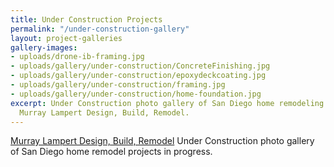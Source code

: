 ```yaml
---
title: Under Construction Projects
permalink: "/under-construction-gallery"
layout: project-galleries
gallery-images:
- uploads/drone-ib-framing.jpg
- uploads/gallery/under-construction/ConcreteFinishing.jpg
- uploads/gallery/under-construction/epoxydeckcoating.jpg
- uploads/gallery/under-construction/framing.jpg
- uploads/gallery/under-construction/home-foundation.jpg
excerpt: Under Construction photo gallery of San Diego home remodeling projects by
  Murray Lampert Design, Build, Remodel.
---
```


[Murray Lampert Design, Build, Remodel](/) Under Construction photo gallery of San Diego home remodel projects in progress.
